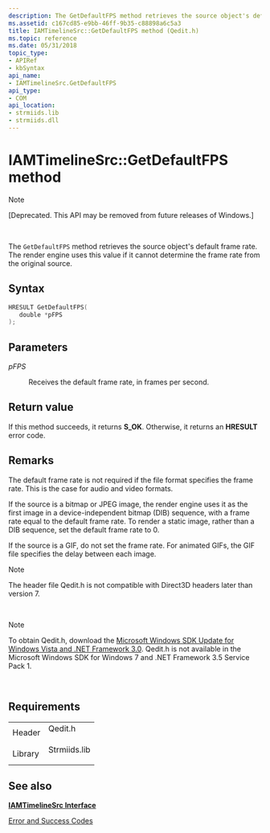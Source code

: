 ```yaml
---
description: The GetDefaultFPS method retrieves the source object's default frame rate. The render engine uses this value if it cannot determine the frame rate from the original source.
ms.assetid: c167cd85-e9bb-46ff-9b35-c88898a6c5a3
title: IAMTimelineSrc::GetDefaultFPS method (Qedit.h)
ms.topic: reference
ms.date: 05/31/2018
topic_type: 
- APIRef
- kbSyntax
api_name: 
- IAMTimelineSrc.GetDefaultFPS
api_type: 
- COM
api_location: 
- strmiids.lib
- strmiids.dll
---
```


# IAMTimelineSrc::GetDefaultFPS method

> [!Note]  
> \[Deprecated. This API may be removed from future releases of Windows.\]

 

The `GetDefaultFPS` method retrieves the source object's default frame rate. The render engine uses this value if it cannot determine the frame rate from the original source.

## Syntax


```C++
HRESULT GetDefaultFPS(
   double *pFPS
);
```



## Parameters

<dl> <dt>

*pFPS* 
</dt> <dd>

Receives the default frame rate, in frames per second.

</dd> </dl>

## Return value

If this method succeeds, it returns **S\_OK**. Otherwise, it returns an **HRESULT** error code.

## Remarks

The default frame rate is not required if the file format specifies the frame rate. This is the case for audio and video formats.

If the source is a bitmap or JPEG image, the render engine uses it as the first image in a device-independent bitmap (DIB) sequence, with a frame rate equal to the default frame rate. To render a static image, rather than a DIB sequence, set the default frame rate to 0.

If the source is a GIF, do not set the frame rate. For animated GIFs, the GIF file specifies the delay between each image.

> [!Note]  
> The header file Qedit.h is not compatible with Direct3D headers later than version 7.

 

> [!Note]  
> To obtain Qedit.h, download the [Microsoft Windows SDK Update for Windows Vista and .NET Framework 3.0](https://msdn.microsoft.com/windowsvista/bb980924.aspx). Qedit.h is not available in the Microsoft Windows SDK for Windows 7 and .NET Framework 3.5 Service Pack 1.

 

## Requirements



|                    |                                                                                         |
|--------------------|-----------------------------------------------------------------------------------------|
| Header<br/>  | <dl> <dt>Qedit.h</dt> </dl>      |
| Library<br/> | <dl> <dt>Strmiids.lib</dt> </dl> |



## See also

<dl> <dt>

[**IAMTimelineSrc Interface**](iamtimelinesrc.md)
</dt> <dt>

[Error and Success Codes](error-and-success-codes.md)
</dt> </dl>

 

 




